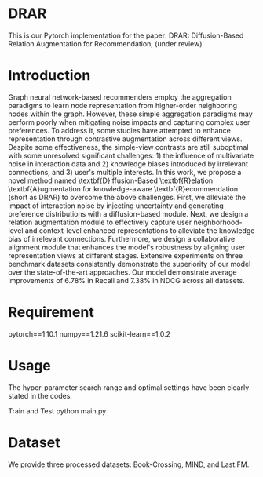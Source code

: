 # DRAR
This is our Pytorch implementation for the paper: DRAR: Diffusion-Based Relation Augmentation for Recommendation, (under review).

# Introduction
Graph neural network-based recommenders employ the aggregation paradigms to learn node representation from higher-order neighboring nodes within the graph. However, these simple aggregation paradigms may perform poorly when mitigating noise impacts and capturing complex user preferences. To address it, some studies have attempted to enhance representation through contrastive augmentation across different views. Despite some effectiveness, the simple-view contrasts are still suboptimal with some unresolved significant challenges: 1) the influence of multivariate noise in interaction data and 2) knowledge biases introduced by irrelevant connections, and 3) user's multiple interests. 
In this work, we propose a novel method named \textbf{D}iffusion-Based \textbf{R}elation \textbf{A}ugmentation for knowledge-aware \textbf{R}ecommendation (short as DRAR) to overcome the above challenges. First, we alleviate the impact of interaction noise by injecting uncertainty and generating preference distributions with a diffusion-based module. Next, we design a relation augmentation module to effectively capture user neighborhood-level and context-level enhanced representations to alleviate the knowledge bias of irrelevant connections. Furthermore, we design a collaborative alignment module that enhances the model's robustness by aligning user representation views at different stages. Extensive experiments on three benchmark datasets consistently demonstrate the superiority of our model over the state-of-the-art approaches. Our model demonstrate average improvements of 6.78\% in Recall and 7.38\% in NDCG across all datasets.

# Requirement
pytorch==1.10.1
numpy==1.21.6
scikit-learn==1.0.2

# Usage
The hyper-parameter search range and optimal settings have been clearly stated in the codes.

Train and Test
python main.py 

# Dataset
We provide three processed datasets: Book-Crossing, MIND, and Last.FM.
